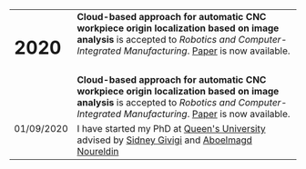 <div class="profile-table">
  <table class="center">
    <!-- Início de ano -->
    <tr valign=TOP>
      <td>
        <h1>2020</h1>
      </td>
      <td>
        <b>Cloud-based approach for automatic CNC workpiece origin localization based on image analysis</b> is accepted to
        <em>Robotics and Computer-Integrated Manufacturing</em>. <a href="https://doi.org/10.1016/j.rcim.2020.102090" target="_blank">Paper</a> is now available. 
      </td>
    </tr>
    <!-- Fim de ano -->
    <!-- Papers no mesmo ano -->
    <tr valign=TOP>
      <td>
      </td>
      <td>
        <b>Cloud-based approach for automatic CNC workpiece origin localization based on image analysis</b> is accepted to
        <em>Robotics and Computer-Integrated Manufacturing</em>. <a href="https://doi.org/10.1016/j.rcim.2020.102090" target="_blank">Paper</a> is now available. 
      </td>
    </tr>
    <!-- Início de atualização -->
    <tr valign=TOP>
      <td>
        01/09/2020
      </td>
      <td>
        I have started my PhD at <a href="https://queensu.ca" target="_blank">Queen's University</a> advised by 
        <a href="http://www2.cs.queensu.ca/people/profile.php?fname=Sidney&lname=Givigi" target="_blank">Sidney Givigi</a> and 
        <a href="http://www2.cs.queensu.ca/people/profile.php?fname=Aboelmagd%20&lname=Noureldin" target="_blank">Aboelmagd Noureldin</a>
      </td>
    </tr>
    <!-- Fim de atualização -->
  </table>
</div>
